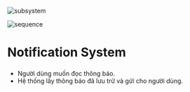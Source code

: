 ![subsystem](https://www.planttext.com/plantuml/png/Z9HDRjim48NtFCL3DdK0wm9Q14bh530Wj0it1w354SLK8WLov41eVR8kUgHUeP3yHzcIaPKapl3DDuyZ_llpzpcmzDpMbVY45HN64enbyeNCIPpViDwmyr8JVWa027972oLPflY-VQES7rFid553q1DxGpjQ69NsOe-d9B4NbogXtOOkCDLePFvJQXB79nw-EJQ5oIKRPx4vvJqCjVDAXe0uOqnsO8lZ2njzfAEjCJMWYUFWvswjeXRYa03s0fZ4oPoU8igSNbHEZtKofsyGCgVlLCwS7eh7JjRIs0C81N4BzCLPzgwgo9yEZwpwe45Bj87y-enoHgsSZlDUyWywlHSJXA_h8vaoeQba5yV2OeOWbEuzJbmHIrE54SFLjidYw4idEDezlEVECbbEiM5lR6zu0kuQ6Yr4MDF2cTCJsXDumxeS71oND3K5bdMJOYMPVfYQHkVkgJfOL9ecYAbV8ab-Fvr_NJ4pfVD9hsiaoTFCC8cP6RlUCILy9_q2DjFHE7s-gHjP8QnZWZUwPBXY4X9uiHsNncfmAHcMI0MmmvOGs7dgPwzk0wEKEu94Q2ZlLN1HE4o26iv8BI6j6hJEaM6xiILvmoYygmN09M4hGtJFNYvXiggV6hh7Bu2lpeDsvBlHY0rpUonml6w7-hchwzRsIOHtm-LI07BAaZvmPUIX9taLY2PZrEcMJbv4dJoJLMrT_GS00F__0m00)



![sequence](https://www.planttext.com/plantuml/png/h5HDIyD04BtdLmozMC46_9OSIa4K2gMNs9DuM3RJi93Enjr9It-R1t-IVq7IMhk9sHXhRybCvhrzi-_bu-rzP5aOBXPP82Hh0pEB9iY5OILLBeXXgbdDbHIiDCt6tjQz9ZOworgcOzP6fEZjJtJwsoT1S08nlXP84c6k3KY3WXMb82W1YvIKp-HEb89WCApfYE0y15CYMOwH4hVRbveOYS-Wi6Z6oMcv6hKKZFLb1DNtEir-9n5SX9lZ7S3ZR3PehjTv8xWCjvl1FGUlS_GmL61XqAB281U6W71L1KYm6RZZWR-kFOAh4AnOOcLBxcrw1Eniqr3h8iSMKgArFXKxz8vYzZQEu7ghPwBJYempwCKFqwUUHuuJXERo4KGv75vT3QdPWRFWmeljSsoPaC5myuk9854spyGQfAQvCejM7vLHgmL_gN1LpxhrXlqct0ouPTi_IgvlGqYHgy17ZlEtc-v-SZrgKsfkf_ndFCWbV7uvE2P-EtLa-9ElgiPeCTO8AIaMsIS0003__mC0)


# Notification System

### 

- Người dùng muốn đọc thông báo.
- Hệ thống lấy thông báo đã lưu trữ và gửi cho người dùng.
